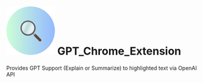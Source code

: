 # ![Demo](icon.png) GPT_Chrome_Extension

Provides GPT Support (Explain or Summarize) to highlighted text via OpenAI API



